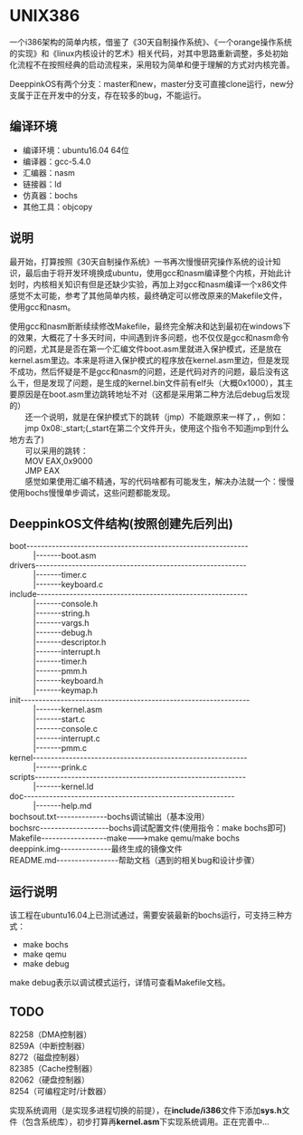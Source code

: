 # UNIX386

一个i386架构的简单内核，借鉴了《30天自制操作系统》、《一个orange操作系统的实现》和《linux内核设计的艺术》相关代码，对其中思路重新调整，多处初始化流程不在按照经典的启动流程来，采用较为简单和便于理解的方式对内核完善。

DeeppinkOS有两个分支：master和new，master分支可直接clone运行，new分支属于正在开发中的分支，存在较多的bug，不能运行。

## 编译环境

- 编译环境：ubuntu16.04 64位
- 编译器：gcc-5.4.0
- 汇编器：nasm
- 链接器：ld
- 仿真器：bochs
- 其他工具：objcopy

## 说明

最开始，打算按照《30天自制操作系统》一书再次慢慢研究操作系统的设计知识，最后由于将开发环境换成ubuntu，使用gcc和nasm编译整个内核，开始此计划时，内核相关知识有但是还缺少实验，再加上对gcc和nasm编译一个x86文件感觉不太可能，参考了其他简单内核，最终确定可以修改原来的Makefile文件，使用gcc和nasm。

使用gcc和nasm断断续续修改Makefile，最终完全解决和达到最初在windows下的效果，大概花了十多天时间，中间遇到许多问题，也不仅仅是gcc和nasm命令的问题，尤其是是否在第一个汇编文件boot.asm里就进入保护模式，还是放在kernel.asm里边。本来是将进入保护模式的程序放在kernel.asm里边，但是发现不成功，然后怀疑是不是gcc和nasm的问题，还是代码对齐的问题，最后没有这么干，但是发现了问题，是生成的kernel.bin文件前有elf头（大概0x1000），其主要原因是在boot.asm里边跳转地址不对（这都是采用第二种方法后debug后发现的） </br>
&#160; &#160; &#160; &#160;还一个说明，就是在保护模式下的跳转（jmp）不能跟原来一样了，，例如：</br>
&#160; &#160; &#160; &#160;jmp 0x08:_start;(_start在第二个文件开头，使用这个指令不知道jmp到什么地方去了) </br>
&#160; &#160; &#160; &#160;可以采用的跳转：</br>
&#160; &#160; &#160; &#160;MOV EAX,0x9000 </br>
&#160; &#160; &#160; &#160;JMP EAX </br>
&#160; &#160; &#160; &#160;感觉如果使用汇编不精通，写的代码啥都有可能发生，解决办法就一个：慢慢使用bochs慢慢单步调试，这些问题都能发现。

## DeeppinkOS文件结构(按照创建先后列出)

boot-------------------------------------------------------------   </br>
&emsp;&emsp;&emsp;|-------boot.asm   </br>
drivers----------------------------------------------------------  </br>
&emsp;&emsp;&emsp;|-------timer.c  </br>
&emsp;&emsp;&emsp;|-------keyboard.c  </br>
include----------------------------------------------------------  </br>
&emsp;&emsp;&emsp;|-------console.h  </br>
&emsp;&emsp;&emsp;|-------string.h  </br>
&emsp;&emsp;&emsp;|-------vargs.h  </br>
&emsp;&emsp;&emsp;|-------debug.h  </br>
&emsp;&emsp;&emsp;|-------descriptor.h  </br>
&emsp;&emsp;&emsp;|-------interrupt.h  </br>
&emsp;&emsp;&emsp;|-------timer.h  </br>
&emsp;&emsp;&emsp;|-------pmm.h  </br>
&emsp;&emsp;&emsp;|-------keyboard.h  </br>
&emsp;&emsp;&emsp;|-------keymap.h  </br>
init---------------------------------------------------------------  </br>
&emsp;&emsp;&emsp;|-------kernel.asm  </br>
&emsp;&emsp;&emsp;|-------start.c  </br>
&emsp;&emsp;&emsp;|-------console.c  </br>
&emsp;&emsp;&emsp;|-------interrupt.c  </br>
&emsp;&emsp;&emsp;|-------pmm.c  </br>
kernel-----------------------------------------------------------  </br>
&emsp;&emsp;&emsp;|-------prink.c  </br>
scripts----------------------------------------------------------  </br>
&emsp;&emsp;&emsp;|-------kernel.ld  </br>
doc----------------------------------------------------------  </br>
&emsp;&emsp;&emsp;|-------help.md  </br>
bochsout.txt--------------bochs调试输出（基本没用）  </br>
bochsrc-------------------bochs调试配置文件(使用指令：make bochs即可)  </br>
Makefile------------------make--->make qemu/make bochs  </br>
deeppink.img--------------最终生成的镜像文件  </br>
README.md-----------------帮助文档（遇到的相关bug和设计步骤）  </br>

## 运行说明

该工程在ubuntu16.04上已测试通过，需要安装最新的bochs运行，可支持三种方式：

- make bochs
- make qemu
- make debug

make debug表示以调试模式运行，详情可查看Makefile文档。

## TODO

82258（DMA控制器）</br>
8259A（中断控制器）</br>
8272（磁盘控制器） </br>
82385（Cache控制器）</br>
82062（硬盘控制器）</br>
8254（可编程定时/计数器）</br>

实现系统调用（是实现多进程切换的前提），在<b>include/i386</b>文件下添加<b>sys.h</b>文件（包含系统库），初步打算再<b>kernel.asm</b>下实现系统调用。正在完善中...
